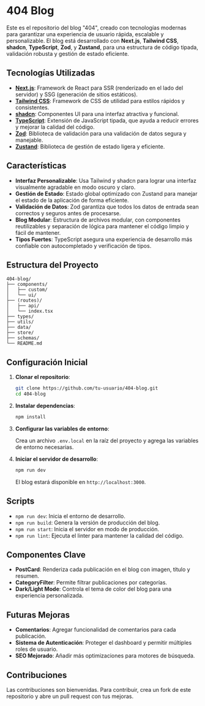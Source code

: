 


# 404 Blog

Este es el repositorio del blog "404", creado con tecnologías modernas para garantizar una experiencia de usuario rápida, escalable y personalizable. El blog está desarrollado con **Next.js**, **Tailwind CSS**, **shadcn**, **TypeScript**, **Zod**, y **Zustand**, para una estructura de código tipada, validación robusta y gestión de estado eficiente.

## Tecnologías Utilizadas

- **[Next.js](https://nextjs.org/)**: Framework de React para SSR (renderizado en el lado del servidor) y SSG (generación de sitios estáticos).
- **[Tailwind CSS](https://tailwindcss.com/)**: Framework de CSS de utilidad para estilos rápidos y consistentes.
- **[shadcn](https://shadcn.dev/)**: Componentes UI para una interfaz atractiva y funcional.
- **[TypeScript](https://www.typescriptlang.org/)**: Extensión de JavaScript tipada, que ayuda a reducir errores y mejorar la calidad del código.
- **[Zod](https://zod.dev/)**: Biblioteca de validación para una validación de datos segura y manejable.
- **[Zustand](https://zustand.pmnd.rs/)**: Biblioteca de gestión de estado ligera y eficiente.

## Características

- **Interfaz Personalizable**: Usa Tailwind y shadcn para lograr una interfaz visualmente agradable en modo oscuro y claro.
- **Gestión de Estado**: Estado global optimizado con Zustand para manejar el estado de la aplicación de forma eficiente.
- **Validación de Datos**: Zod garantiza que todos los datos de entrada sean correctos y seguros antes de procesarse.
- **Blog Modular**: Estructura de archivos modular, con componentes reutilizables y separación de lógica para mantener el código limpio y fácil de mantener.
- **Tipos Fuertes**: TypeScript asegura una experiencia de desarrollo más confiable con autocompletado y verificación de tipos.
  
## Estructura del Proyecto

```plaintext
404-blog/
├── components/
│   ├── custom/
│   └── ui/
├── (routes)/
│   ├── api/
│   └── index.tsx
├── types/
├── utils/
├── data/
├── store/
├── schemas/
└── README.md
```

## Configuración Inicial

1. **Clonar el repositorio**:

   ```bash
   git clone https://github.com/tu-usuario/404-blog.git
   cd 404-blog
   ```

2. **Instalar dependencias**:

   ```bash
   npm install
   ```

3. **Configurar las variables de entorno**:

   Crea un archivo `.env.local` en la raíz del proyecto y agrega las variables de entorno necesarias.

4. **Iniciar el servidor de desarrollo**:

   ```bash
   npm run dev
   ```

   El blog estará disponible en `http://localhost:3000`.

## Scripts

- `npm run dev`: Inicia el entorno de desarrollo.
- `npm run build`: Genera la versión de producción del blog.
- `npm run start`: Inicia el servidor en modo de producción.
- `npm run lint`: Ejecuta el linter para mantener la calidad del código.

## Componentes Clave

- **PostCard**: Renderiza cada publicación en el blog con imagen, título y resumen.
- **CategoryFilter**: Permite filtrar publicaciones por categorías.
- **Dark/Light Mode**: Controla el tema de color del blog para una experiencia personalizada.

## Futuras Mejoras

- **Comentarios**: Agregar funcionalidad de comentarios para cada publicación.
- **Sistema de Autenticación**: Proteger el dashboard y permitir múltiples roles de usuario.
- **SEO Mejorado**: Añadir más optimizaciones para motores de búsqueda.
  
## Contribuciones

Las contribuciones son bienvenidas. Para contribuir, crea un fork de este repositorio y abre un pull request con tus mejoras.



